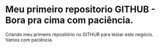 # Meu primeiro repositorio GITHUB - Bora pra cima com paciência.
Criando meu primeiro repositório no GITHUB para testar este negócio. Vamos com paciência.
